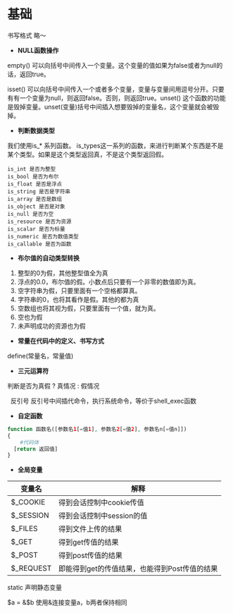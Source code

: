 # 基础

书写格式 略～

- **NULL函数操作**

empty() 可以向括号中间传入一个变量。这个变量的值如果为false或者为null的话，返回true。

isset() 可以向括号中间传入一个或者多个变量，变量与变量间用逗号分开。只要有有一个变量为null，则返回false。否则，则返回true。unset() 这个函数的功能是毁掉变量。unset(变量)括号中间插入想要毁掉的变量名，这个变量就会被毁掉。

- **判断数据类型**

我们使用is_* 系列函数。 is_types这一系列的函数，来进行判断某个东西是不是某个类型。如果是这个类型返回真，不是这个类型返回假。

```
is_int 是否为整型
is_bool 是否为布尔
is_float 是否是浮点
is_string 是否是字符串
is_array 是否是数组
is_object 是否是对象
is_null 是否为空
is_resource 是否为资源
is_scalar 是否为标量
is_numeric 是否为数值类型
is_callable 是否为函数
```

- **布尔值的自动类型转换**

1. 整型的0为假，其他整型值全为真
2. 浮点的0.0，布尔值的假。小数点后只要有一个非零的数值即为真。
3. 空字符串为假，只要里面有一个空格都算真。
4. 字符串的0，也将其看作是假。其他的都为真
5. 空数组也将其视为假，只要里面有一个值，就为真。
6. 空也为假
7. 未声明成功的资源也为假

- **常量在代码中的定义、书写方式**

define(常量名，常量值)

- **三元运算符**

判断是否为真假 ? 真情况 : 假情况

` `反引号 反引号中间插代命令，执行系统命令，等价于shell_exec函数

- **自定函数**

```php
function 函数名([参数名1[=值1], 参数名2[=值2], 参数名n[=值n]])
{
	#代码体
  [return 返回值]
}
```

- **全局变量**

| 变量名    | 解释                                          |
| --------- | --------------------------------------------- |
| $_COOKIE  | 得到会话控制中cookie传值                      |
| $_SESSION | 得到会话控制中session的值                     |
| $_FILES   | 得到文件上传的结果                            |
| $_GET     | 得到get传值的结果                             |
| $_POST    | 得到post传值的结果                            |
| $_REQUEST | 即能得到get的传值结果，也能得到Post传值的结果 |

static 声明静态变量

$a = &$b 使用&连接变量a，b两者保持相同